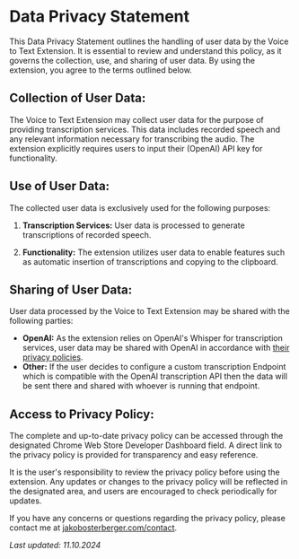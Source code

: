 # Data Privacy Statement

This Data Privacy Statement outlines the handling of user data by the Voice to Text Extension. It is essential to review and understand this policy, as it governs the collection, use, and sharing of user data. By using the extension, you agree to the terms outlined below.

## Collection of User Data:

The Voice to Text Extension may collect user data for the purpose of providing transcription services. This data includes recorded speech and any relevant information necessary for transcribing the audio. The extension explicitly requires users to input their (OpenAI) API key for functionality.

## Use of User Data:

The collected user data is exclusively used for the following purposes:

1. **Transcription Services:** User data is processed to generate transcriptions of recorded speech.
  
2. **Functionality:** The extension utilizes user data to enable features such as automatic insertion of transcriptions and copying to the clipboard.

## Sharing of User Data:

User data processed by the Voice to Text Extension may be shared with the following parties:

- **OpenAI:** As the extension relies on OpenAI's Whisper for transcription services, user data may be shared with OpenAI in accordance with [their privacy policies](https://openai.com/enterprise-privacy).
- **Other:** If the user decides to configure a custom transcription Endpoint which is compatible with the OpenAI transcription API then the data will be sent there and shared with whoever is running that endpoint.

## Access to Privacy Policy:

The complete and up-to-date privacy policy can be accessed through the designated Chrome Web Store Developer Dashboard field. A direct link to the privacy policy is provided for transparency and easy reference.

It is the user's responsibility to review the privacy policy before using the extension. Any updates or changes to the privacy policy will be reflected in the designated area, and users are encouraged to check periodically for updates.

If you have any concerns or questions regarding the privacy policy, please contact me at [jakobosterberger.com/contact](https://jakobosterberger.com/contact).

*Last updated: 11.10.2024*
